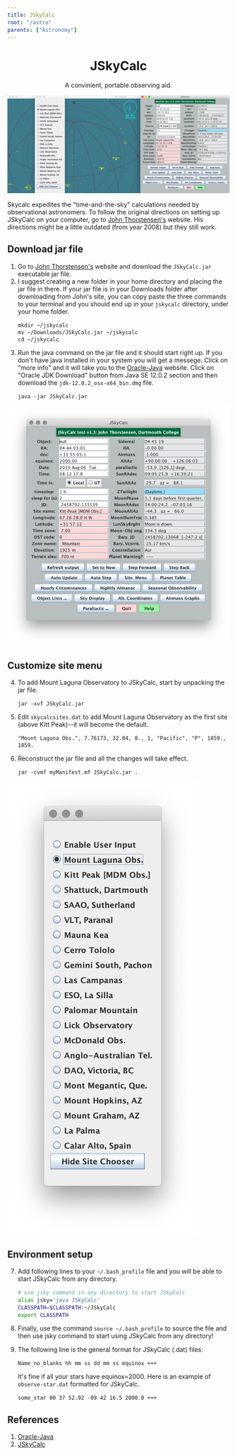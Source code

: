 ```yaml
---
title: JSkyCalc
root: "/astro"
parents: ["Astronomy"]
---
```

<h1 align="center">
  JSkyCalc
</h1>
<p align="center">A convinient, portable observing aid.</p>

![jskycalc](../../src/images/jskycalc.png)

Skycalc expedites the "time-and-the-sky" calculations needed by observational astronomers. To follow the original directions on setting up JSkyCalc on your computer, go to [John Thorstensen's][2] website. His directions might be a little outdated (from year 2008) but they still work.

## Download jar file
1. Go to [John Thorstensen's][2] website and download the `JSkyCalc.jar` executable jar file.
2. I suggest creating a new folder in your home directory and placing the jar file in there. If your jar file is in your Downloads folder after downloading from John's site, you can copy paste the three commands to your terminal and you should end up in your `jskycalc` directory, under your home folder.
   ```
   mkdir ~/jskycalc
   mv ~/Downloads/JSkyCalc.jar ~/jskycalc
   cd ~/jskycalc
   ```
3. Run the java command on the jar file and it should start right up. If you don't have java installed in your system you will get a messege. Click on "more info" and it will take you to the [Oracle-Java][1] website.  Click on "Oracle JDK Download" button from Java SE 12.0.2 section and then download the `jdk-12.0.2_osx-x64_bin.dmg` file.
   ```
   java -jar JSkyCalc.jar
   ```
![jskycalc-install]

## Customize site menu
4. To add Mount Laguna Observatory to JSkyCalc, start by unpacking the jar file.
   ```
   jar -xvf JSkyCalc.jar
   ```
5. Edit `skycalcsites.dat` to add Mount Laguna Observatory as the first site (above Kitt Peak)--it will become the default.

   ```
   "Mount Laguna Obs.", 7.76173, 32.84, 8., 1, "Pacific", "P", 1859., 1859.
   ```
6. Reconstruct the jar file and all the changes will take effect.
   ```
   jar -cvmf myManifest.mf JSkyCalc.jar .
   ```
![jskycalc-custom]

## Environment setup
7. Add following lines to your `~/.bash_profile` file and you will be able to start JSkyCalc from any directory.

   ```bash
   # use jsky command in any directory to start JSkyCalc
   alias jsky='java JSkyCalc'
   CLASSPATH=$CLASSPATH:~/JSkyCalc
   export CLASSPATH
   ```
8. Finally, use the command `source ~/.bash_profile` to source the file and then use jsky command to start using JSkyCalc from any directory! 
8. The following line is the general format for JSkyCalc (.dat) files:

   ```
   Name_no_blanks hh mm ss dd mm ss equinox +++
   ```

   It's fine if all your stars have equinox=2000. Here is an example of `observe-star.dat` formatted for JSkyCalc.

   ```
   some_star 00 37 52.92 -09 42 16.5 2000.0 +++
   ```

## References
1. [Oracle-Java][1]
2. [JSkyCalc][2]

[1]: https://www.oracle.com/technetwork/java/javase/downloads/index.html
[2]: https://www.dartmouth.edu/~physics/labs/skycalc/flyer.html

[jskycalc-install]: ../../src/images/jskycalc-install.png
[jskycalc-custom]: ../../src/images/jskycalc-custom.png
